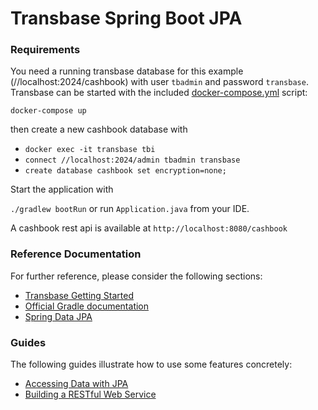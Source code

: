 # Transbase Spring Boot JPA

### Requirements

You need a running transbase database for this example (//localhost:2024/cashbook)
with user `tbadmin` and password `transbase`.
Transbase can be started with the included [docker-compose.yml](../docker-compose.yml) script:

`docker-compose up`

then create a new cashbook database with

- `docker exec -it transbase tbi`
- `connect //localhost:2024/admin tbadmin transbase`
- `create database cashbook set encryption=none;`

Start the application with

`./gradlew bootRun` or run `Application.java` from your IDE.

A cashbook rest api is available at
`http://localhost:8080/cashbook`

### Reference Documentation

For further reference, please consider the following sections:

- [Transbase Getting Started](https://www.transaction.de/fileadmin/public/transbase/8.4/docu/getstart.xhtml)
- [Official Gradle documentation](https://docs.gradle.org)
- [Spring Data JPA](https://docs.spring.io/spring-boot/docs/3.0.5/reference/htmlsingle/#data.sql.jpa-and-spring-data)

### Guides

The following guides illustrate how to use some features concretely:

- [Accessing Data with JPA](https://spring.io/guides/gs/accessing-data-jpa/)
- [Building a RESTful Web Service](https://spring.io/guides/gs/rest-service/)
